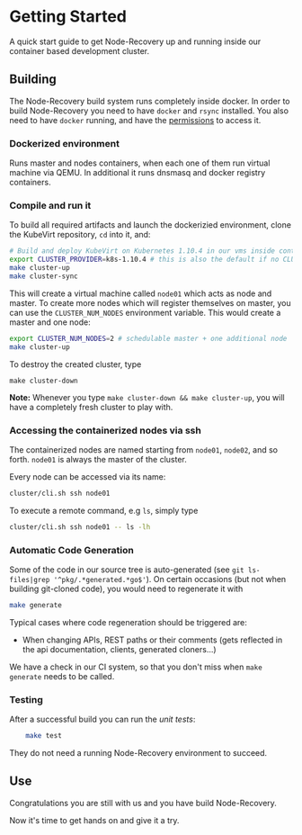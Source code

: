 # Getting Started

A quick start guide to get Node-Recovery up and running inside our container based
development cluster.

## Building

The Node-Recovery build system runs completely inside docker. In order to build
Node-Recovery you need to have `docker` and `rsync` installed. You also need to have `docker`
running, and have the [permissions](https://docs.docker.com/install/linux/linux-postinstall/#manage-docker-as-a-non-root-user) to access it.

### Dockerized environment

Runs master and nodes containers, when each one of them run virtual machine via QEMU.
In additional it runs dnsmasq and docker registry containers.

### Compile and run it

To build all required artifacts and launch the
dockerizied environment, clone the KubeVirt repository, `cd` into it, and:

```bash
# Build and deploy KubeVirt on Kubernetes 1.10.4 in our vms inside containers
export CLUSTER_PROVIDER=k8s-1.10.4 # this is also the default if no CLUSTER_PROVIDER is set
make cluster-up
make cluster-sync
```

This will create a virtual machine called `node01` which acts as node and master. To create
more nodes which will register themselves on master, you can use the
`CLUSTER_NUM_NODES` environment variable. This would create a master and one
node:

```bash
export CLUSTER_NUM_NODES=2 # schedulable master + one additional node
make cluster-up
```

To destroy the created cluster, type

```
make cluster-down
```

**Note:** Whenever you type `make cluster-down && make cluster-up`, you will
have a completely fresh cluster to play with.

### Accessing the containerized nodes via ssh

The containerized nodes are named starting from `node01`, `node02`, and so
forth. `node01` is always the master of the cluster.

Every node can be accessed via its name:

```bash
cluster/cli.sh ssh node01
```

To execute a remote command, e.g `ls`, simply type

```bash
cluster/cli.sh ssh node01 -- ls -lh
```

### Automatic Code Generation

Some of the code in our source tree is auto-generated (see `git ls-files|grep '^pkg/.*generated.*go$'`).
On certain occasions (but not when building git-cloned code), you would need to regenerate it
with

```bash
make generate
```

Typical cases where code regeneration should be triggered are:

 * When changing APIs, REST paths or their comments (gets reflected in the api documentation, clients, generated cloners...)

 We have a check in our CI system, so that you don't miss when `make generate` needs to be called.

### Testing

After a successful build you can run the *unit tests*:

```bash
    make test
```

They do not need a running Node-Recovery environment to succeed.

## Use

Congratulations you are still with us and you have build Node-Recovery.

Now it's time to get hands on and give it a try.
